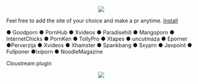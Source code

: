  <p align="center"> <img src="https://capsule-render.vercel.app/api?type=waving&height=300&color=gradient&text=XXX%20Repo&animation=twinkling&reversal=true" </p>

Feel free to add the site of your choice and make a pr anytime.
<a href="https://raw.githubusercontent.com/owencz1998/XXX/builds/XXX.json">Install</a>

● Goodporn ● PornHub ● Xvideos
● Paradisehill ● Mangoporn
● InternetChicks ● PornKen
● TollyPro ● Xtapes ● uncutmaza
● Eporner ●Perverzija ● Xvideos 
● Xhamster ● Spankbang ● Sxyprn 
● Javpoint ● Fullponer ●Ixiporn
● NoodleMagazine
 
Cloustream plugin



<p align="center"> <img src="https://www.reddit.com/r/ExoticaGirls4kPics/s/civSruhLy7" </p>


